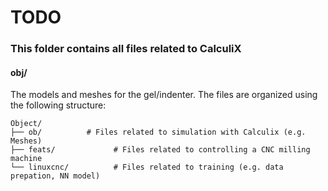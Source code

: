 # TODO
### This folder contains all files related to CalculiX
#### obj/
The models and meshes for the gel/indenter. The files are organized using the following structure: 
```
Object/
├── ob/          # Files related to simulation with Calculix (e.g. Meshes)
├── feats/             # Files related to controlling a CNC milling machine
└── linuxcnc/          # Files related to training (e.g. data prepation, NN model)
```
